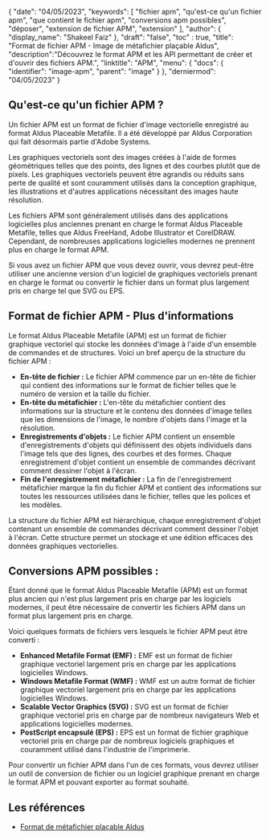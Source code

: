 {
"date": "04/05/2023",
  "keywords": [
"fichier apm",
"qu'est-ce qu'un fichier apm",
"que contient le fichier apm",
"conversions apm possibles",
"déposer",
"extension de fichier APM",
"extension"
],
  "author": {
"display_name": "Shakeel Faiz"
},
"draft": "false",
"toc" : true,
"title": "Format de fichier APM - Image de métafichier plaçable Aldus",
  "description":"Découvrez le format APM et les API permettant de créer et d'ouvrir des fichiers APM.",
"linktitle": "APM",
  "menu": {
    "docs": {
      "identifier": "image-apm",
"parent": "image"
}
},
"derniermod": "04/05/2023"
}

## Qu'est-ce qu'un fichier APM ?

Un fichier APM est un format de fichier d'image vectorielle enregistré au format Aldus Placeable Metafile. Il a été développé par Aldus Corporation qui fait désormais partie d'Adobe Systems.

Les graphiques vectoriels sont des images créées à l'aide de formes géométriques telles que des points, des lignes et des courbes plutôt que de pixels. Les graphiques vectoriels peuvent être agrandis ou réduits sans perte de qualité et sont couramment utilisés dans la conception graphique, les illustrations et d'autres applications nécessitant des images haute résolution.

Les fichiers APM sont généralement utilisés dans des applications logicielles plus anciennes prenant en charge le format Aldus Placeable Metafile, telles que Aldus FreeHand, Adobe Illustrator et CorelDRAW. Cependant, de nombreuses applications logicielles modernes ne prennent plus en charge le format APM.

Si vous avez un fichier APM que vous devez ouvrir, vous devrez peut-être utiliser une ancienne version d'un logiciel de graphiques vectoriels prenant en charge le format ou convertir le fichier dans un format plus largement pris en charge tel que SVG ou EPS.

## Format de fichier APM - Plus d'informations

Le format Aldus Placeable Metafile (APM) est un format de fichier graphique vectoriel qui stocke les données d'image à l'aide d'un ensemble de commandes et de structures. Voici un bref aperçu de la structure du fichier APM :

- **En-tête de fichier :** Le fichier APM commence par un en-tête de fichier qui contient des informations sur le format de fichier telles que le numéro de version et la taille du fichier.
- **En-tête du métafichier :** L'en-tête du métafichier contient des informations sur la structure et le contenu des données d'image telles que les dimensions de l'image, le nombre d'objets dans l'image et la résolution.
- **Enregistrements d'objets :** Le fichier APM contient un ensemble d'enregistrements d'objets qui définissent des objets individuels dans l'image tels que des lignes, des courbes et des formes. Chaque enregistrement d'objet contient un ensemble de commandes décrivant comment dessiner l'objet à l'écran.
- **Fin de l'enregistrement métafichier :** La fin de l'enregistrement métafichier marque la fin du fichier APM et contient des informations sur toutes les ressources utilisées dans le fichier, telles que les polices et les modèles.

La structure du fichier APM est hiérarchique, chaque enregistrement d'objet contenant un ensemble de commandes décrivant comment dessiner l'objet à l'écran. Cette structure permet un stockage et une édition efficaces des données graphiques vectorielles.

## Conversions APM possibles :

Étant donné que le format Aldus Placeable Metafile (APM) est un format plus ancien qui n'est plus largement pris en charge par les logiciels modernes, il peut être nécessaire de convertir les fichiers APM dans un format plus largement pris en charge.

Voici quelques formats de fichiers vers lesquels le fichier APM peut être converti :

- **Enhanced Metafile Format (EMF) :** EMF est un format de fichier graphique vectoriel largement pris en charge par les applications logicielles Windows.
- **Windows Metafile Format (WMF) :** WMF est un autre format de fichier graphique vectoriel largement pris en charge par les applications logicielles Windows.
- **Scalable Vector Graphics (SVG) :** SVG est un format de fichier graphique vectoriel pris en charge par de nombreux navigateurs Web et applications logicielles modernes.
- **PostScript encapsulé (EPS) :** EPS est un format de fichier graphique vectoriel pris en charge par de nombreux logiciels graphiques et couramment utilisé dans l'industrie de l'imprimerie.

Pour convertir un fichier APM dans l'un de ces formats, vous devrez utiliser un outil de conversion de fichier ou un logiciel graphique prenant en charge le format APM et pouvant exporter au format souhaité.

## Les références
* [Format de métafichier plaçable Aldus](https://ftp.zx.net.nz/pub/archive/ftp.microsoft.com/MISC/KB/en-us/129/658.HTM)

